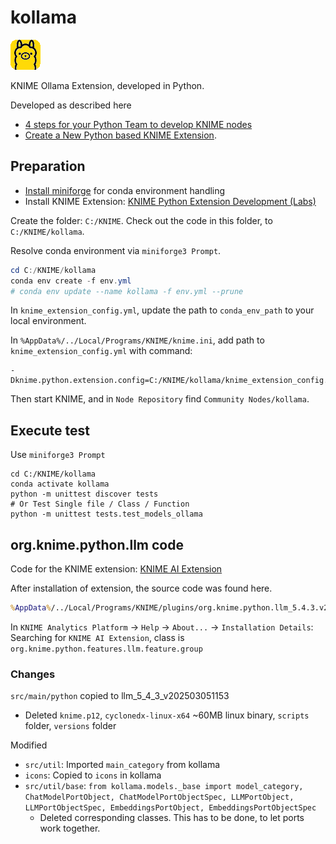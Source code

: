# kollama
![kollama is a KNIME Ollama Extension](icons/kollama.png)

KNIME Ollama Extension, developed in Python.

Developed as described here 
* [4 steps for your Python Team to develop KNIME nodes](https://www.knime.com/blog/4-steps-for-your-python-team-to-develop-knime-nodes)
* [Create a New Python based KNIME Extension](https://docs.knime.com/latest/pure_python_node_extensions_guide).

## Preparation
* [Install miniforge](https://github.com/conda-forge/miniforge?tab=readme-ov-file#install) for conda environment handling
* Install KNIME Extension: [KNIME Python Extension Development (Labs)](https://hub.knime.com/knime/extensions/org.knime.features.python3.nodes/latest)

Create the folder: `C:/KNIME`. Check out the code in this folder, to `C:/KNIME/kollama`.

Resolve conda environment via `miniforge3 Prompt`.
```powershell
cd C:/KNIME/kollama
conda env create -f env.yml
# conda env update --name kollama -f env.yml --prune
```

In `knime_extension_config.yml`, update the path to `conda_env_path` to your local environment.

In `%AppData%/../Local/Programs/KNIME/knime.ini`, add path to `knime_extension_config.yml` with command:
```
-Dknime.python.extension.config=C:/KNIME/kollama/knime_extension_config.yml
```

Then start KNIME, and in `Node Repository` find `Community Nodes/kollama`.

## Execute test

Use `miniforge3 Prompt`
```
cd C:/KNIME/kollama
conda activate kollama
python -m unittest discover tests
# Or Test Single file / Class / Function
python -m unittest tests.test_models_ollama
```

## org.knime.python.llm code
Code for the KNIME extension: [KNIME AI Extension](https://hub.knime.com/knime/extensions/org.knime.python.features.llm/latest)

After installation of extension, the source code was found here.
```cmd
%AppData%/../Local/Programs/KNIME/plugins/org.knime.python.llm_5.4.3.v202503051153
```

In `KNIME Analytics Platform` -> `Help` -> `About...` -> `Installation Details`: Searching for `KNIME AI Extension`, class is `org.knime.python.features.llm.feature.group`

### Changes

`src/main/python` copied to llm_5_4_3_v202503051153

* Deleted `knime.p12`, `cyclonedx-linux-x64` ~60MB linux binary, `scripts` folder, `versions` folder

Modified
* `src/util`: Imported `main_category` from kollama
* `icons`: Copied to `icons` in kollama
* `src/util/base`: `from kollama.models._base import model_category, ChatModelPortObject, ChatModelPortObjectSpec, LLMPortObject, LLMPortObjectSpec, EmbeddingsPortObject, EmbeddingsPortObjectSpec`
  * Deleted corresponding classes. This has to be done, to let ports work together.
